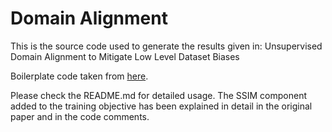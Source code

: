 # Domain Alignment

This is the source code used to generate the results given in: Unsupervised Domain Alignment to Mitigate Low Level
Dataset Biases

Boilerplate code taken from [here](https://github.com/junyanz/pytorch-CycleGAN-and-pix2pix).

Please check the README.md for detailed usage. The SSIM component added to the training objective has been explained in detail in the original paper and in the code comments.

